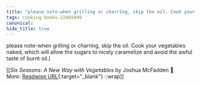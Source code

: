 ```yaml
---
title: "please note-when grilling or charring, skip the oil. Cook your ..."
tags: cooking books-22465999
canonical: 
hide_title: true
---
```


please note-when grilling or charring, skip the oil. Cook your vegetables naked, which will allow the sugars to nicely caramelize and avoid the awful taste of burnt oil.)


[[<cite>_Six Seasons: A New Way with Vegetables_</cite> by Joshua McFadden 📕<br>
_More_: [Readwise URL](https://readwise.io/open/442171138){:target="_blank"}
::wrap]]